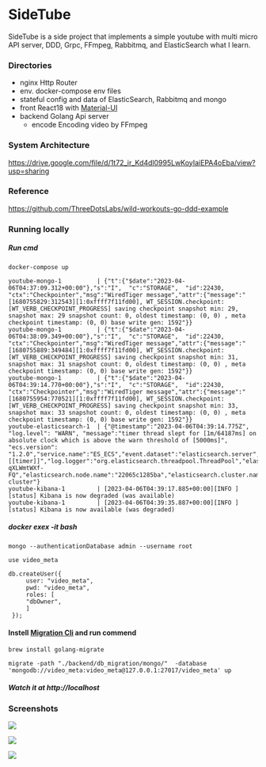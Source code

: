 <!--
 * @Author: dennyWang thousandwang17@gmail.com
 * @Date: 2023-04-07 22:55:18
 * @LastEditors: dennyWang thousandwang17@gmail.com
 * @LastEditTime: 2023-04-07 22:55:22
 * @FilePath: /youtube/readme.md
 * @Description: 这是默认设置,请设置`customMade`, 打开koroFileHeader查看配置 进行设置: https://github.com/OBKoro1/koro1FileHeader/wiki/%E9%85%8D%E7%BD%AE
-->

# SideTube

SideTube is a side project that implements a simple youtube with multi micro API server, DDD, Grpc, FFmpeg, Rabbitmq, and ElasticSearch what I learn.

### Directories

- nginx Http Router
- env. docker-compose env files
- stateful config and data of ElasticSearch, Rabbitmq and mongo
- front React18 with [Material-UI](https://mui.com/)
- backend Golang Api server
  - encode Encoding video by FFmpeg

### System Architecture

https://drive.google.com/file/d/1t72_ir_Kd4dl0995LwKoyIaiEPA4oEba/view?usp=sharing

### Reference

https://github.com/ThreeDotsLabs/wild-workouts-go-ddd-example

### Running locally

##### Run cmd

```
docker-compose up
```

```
youtube-mongo-1          | {"t":{"$date":"2023-04-06T04:37:09.312+00:00"},"s":"I",  "c":"STORAGE",  "id":22430,   "ctx":"Checkpointer","msg":"WiredTiger message","attr":{"message":"[1680755829:312543][1:0xffff7f11fd00], WT_SESSION.checkpoint: [WT_VERB_CHECKPOINT_PROGRESS] saving checkpoint snapshot min: 29, snapshot max: 29 snapshot count: 0, oldest timestamp: (0, 0) , meta checkpoint timestamp: (0, 0) base write gen: 1592"}}
youtube-mongo-1          | {"t":{"$date":"2023-04-06T04:38:09.349+00:00"},"s":"I",  "c":"STORAGE",  "id":22430,   "ctx":"Checkpointer","msg":"WiredTiger message","attr":{"message":"[1680755889:349484][1:0xffff7f11fd00], WT_SESSION.checkpoint: [WT_VERB_CHECKPOINT_PROGRESS] saving checkpoint snapshot min: 31, snapshot max: 31 snapshot count: 0, oldest timestamp: (0, 0) , meta checkpoint timestamp: (0, 0) base write gen: 1592"}}
youtube-mongo-1          | {"t":{"$date":"2023-04-06T04:39:14.770+00:00"},"s":"I",  "c":"STORAGE",  "id":22430,   "ctx":"Checkpointer","msg":"WiredTiger message","attr":{"message":"[1680755954:770521][1:0xffff7f11fd00], WT_SESSION.checkpoint: [WT_VERB_CHECKPOINT_PROGRESS] saving checkpoint snapshot min: 33, snapshot max: 33 snapshot count: 0, oldest timestamp: (0, 0) , meta checkpoint timestamp: (0, 0) base write gen: 1592"}}
youtube-elasticsearch-1  | {"@timestamp":"2023-04-06T04:39:14.775Z", "log.level": "WARN", "message":"timer thread slept for [1m/64187ms] on absolute clock which is above the warn threshold of [5000ms]", "ecs.version": "1.2.0","service.name":"ES_ECS","event.dataset":"elasticsearch.server","process.thread.name":"elasticsearch[22065c1285ba][[timer]]","log.logger":"org.elasticsearch.threadpool.ThreadPool","elasticsearch.cluster.uuid":"jQyMreCcRiyO4b9MTgxL1g","elasticsearch.node.id":"jqStWs04Q-qXLWmtWXf-FQ","elasticsearch.node.name":"22065c1285ba","elasticsearch.cluster.name":"docker-cluster"}
youtube-kibana-1         | [2023-04-06T04:39:17.885+00:00][INFO ][status] Kibana is now degraded (was available)
youtube-kibana-1         | [2023-04-06T04:39:35.887+00:00][INFO ][status] Kibana is now available (was degraded)
```

##### docker exex -it <mongo container id> bash

```
mongo --authenticationDatabase admin --username root

use video_meta

db.createUser({
     user: "video_meta",
     pwd: "video_meta",
     roles: [
     "dbOwner",
     ]
 });

```

#### Instell [Migration Cli](https://github.com/golang-migrate/migrate/tree/master/cmd/migrate) and run commend

```
brew install golang-migrate

migrate -path "./backend/db_migration/mongo/"  -database 'mongodb://video_meta:video_meta@127.0.0.1:27017/video_meta' up
```

##### Watch it at http://localhost

### Screenshots

![](https://i.imgur.com/7iNWJYq.jpg)

![](https://i.imgur.com/fOOA4K2.jpg)

![](https://i.imgur.com/UWufOgP.png)
